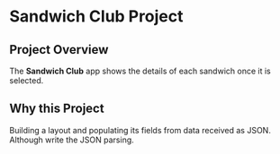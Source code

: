 # Sandwich Club Project

## Project Overview
The **Sandwich Club** app shows the details of each sandwich once it is selected.

## Why this Project

Building a layout and populating its fields from data received as JSON. Although write the JSON parsing.

